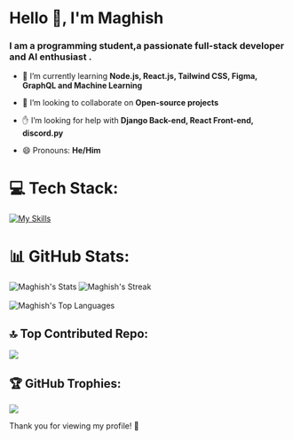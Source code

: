 <h1 align="start">Hello 👋, I'm Maghish</h1>
<h3 align="start">I am a programming student,a passionate full-stack developer and AI enthusiast .</h3>

- 🌱 I’m currently learning **Node.js, React.js, Tailwind CSS, Figma, GraphQL and Machine Learning**

- 🤝 I’m looking to collaborate on **Open-source projects**

- ✋ I’m looking for help with **Django Back-end, React Front-end, discord.py**
  
- 😄 Pronouns: **He/Him**

 
# 💻 Tech Stack:
[![My Skills](https://skillicons.dev/icons?i=py,django,graphql,react,firebase,vite,tailwind,html,css,js,md,vscode,git&theme=dark)](https://skillicons.dev)

# 📊 GitHub Stats:
![Maghish's Stats](https://github-readme-stats.vercel.app/api?username=Maghish&theme=monokai&show_icons=true&hide_border=false&count_private=true)
![Maghish's Streak](https://github-readme-streak-stats.herokuapp.com/?user=Maghish&theme=monokai&hide_border=false)
<br/>
<br/>
![Maghish's Top Languages](https://github-readme-stats.vercel.app/api/top-langs/?username=Maghish&theme=monokai&show_icons=true&hide_border=false&layout=compact)


## 🔝 Top Contributed Repo:
![](https://github-contributor-stats.vercel.app/api?username=Maghish&limit=5&theme=monokai&combine_all_yearly_contributions=true)

## 🏆 GitHub Trophies:
![](https://github-profile-trophy.vercel.app/?username=Maghish&theme=monokai&no-frame=false&no-bg=false&margin-w=4)


Thank you for viewing my profile! 👋



